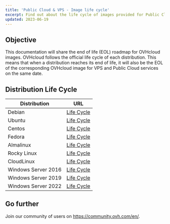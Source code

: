 ```yaml
---
title: 'Public Cloud & VPS - Image life cycle'
excerpt: Find out about the life cycle of images provided for Public Cloud & VPS
updated: 2023-06-19
---
```


## Objective

This documentation will share the end of life (EOL) roadmap for OVHcloud images. OVHcloud follows the official life cycle of each distribution. This means that when a distribution reaches its end of life, it will also be the EOL of the corresponding OVHcloud image for VPS and Public Cloud services on the same date.

## Distribution Life Cycle

| Distribution                  | URL                                                                                       |
| ----------------------------- | ----------------------------------------------------------------------------------------- |
| Debian                        | [Life Cycle](https://wiki.debian.org/DebianReleases)                                      |
| Ubuntu                        | [Life Cycle](https://wiki.ubuntu.com/Releases)                                            |
| Centos                        | [Life Cycle](https://wiki.centos.org/About/Product)                                       |
| Fedora                        | [Life Cycle](https://fedoraproject.org/wiki/Fedora_Release_Life_Cycle)                    |
| Almalinux                     | [Life Cycle](https://wiki.almalinux.org/release-notes/)                                   |
| Rocky Linux                   | [Life Cycle](https://wiki.rockylinux.org/rocky/version/)                                  |
| CloudLinux                    | [Life Cycle](https://docs.cloudlinux.com/introduction/#cloudlinux-os-life-cycle)          |
| Windows Server 2016           | [Life Cycle](https://docs.microsoft.com/en-us/lifecycle/products/windows-server-2016)     |
| Windows Server 2019           | [Life Cycle](https://docs.microsoft.com/en-us/lifecycle/products/windows-server-2019)     |
| Windows Server 2022           | [Life Cycle](https://docs.microsoft.com/en-us/lifecycle/products/windows-server-2022)     |

## Go further

Join our community of users on <https://community.ovh.com/en/>.

